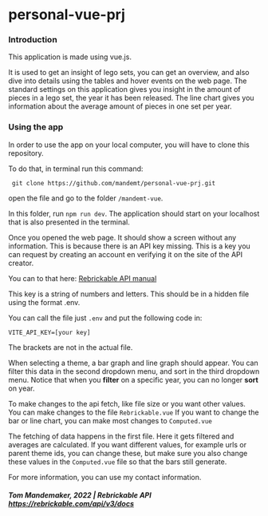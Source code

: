 # personal-vue-prj

### Introduction

This application is made using vue.js.

It is used to get an insight of lego sets, you can get an overview, and also dive into details using the tables and hover events on the web page.
The standard settings on this application gives you insight in the amount of pieces in a lego set, the year it has been released.
The line chart gives you information about the average amount of pieces in one set per year. 

### Using the app

In order to use the app on your local computer, you will have to clone this repository.

To do that, in terminal run this command:

``` git clone https://github.com/mandemt/personal-vue-prj.git```


open the file and go to the folder `/mandemt-vue`.

In this folder, run `npm run dev`. The application should start on your localhost that is also presented in the terminal.

Once you opened the web page. It should show a screen without any information. This is because there is an API key missing.
This is a key you can request by creating an account en verifying it on the site of the API creator.

You can to that here: <a href="https://rebrickable.com/api/v3/docs/?key=0ec2f10aec8ef5b1fb6c968828b665b6"> Rebrickable API manual</a>

This key is a string of numbers and letters. This should be in a hidden file using the format .env.



You can call the file just `.env` and put the following code in: 
``` 
VITE_API_KEY=[your key]
```
The brackets are not in the actual file.

When selecting a theme, a bar graph and line graph should appear. You can filter this data in the second dropdown menu, and sort in the third dropdown menu. Notice that when you <b>filter</b> on a specific year, you can no longer <b>sort</b> on year.

To make changes to the api fetch, like file size or you want other values. You can make changes to the file `Rebrickable.vue` If you want to change the
bar or line chart, you can make most changes to `Computed.vue`

The fetching of data happens in the first file. Here it gets filtered and averages are calculated. If you want different values, for example urls or parent theme ids, you can change these, but make sure you also change these values in the `Computed.vue` file so that the bars still generate.

For more information, you can use my contact information.


##### Tom Mandemaker, 2022  | Rebrickable API  https://rebrickable.com/api/v3/docs
